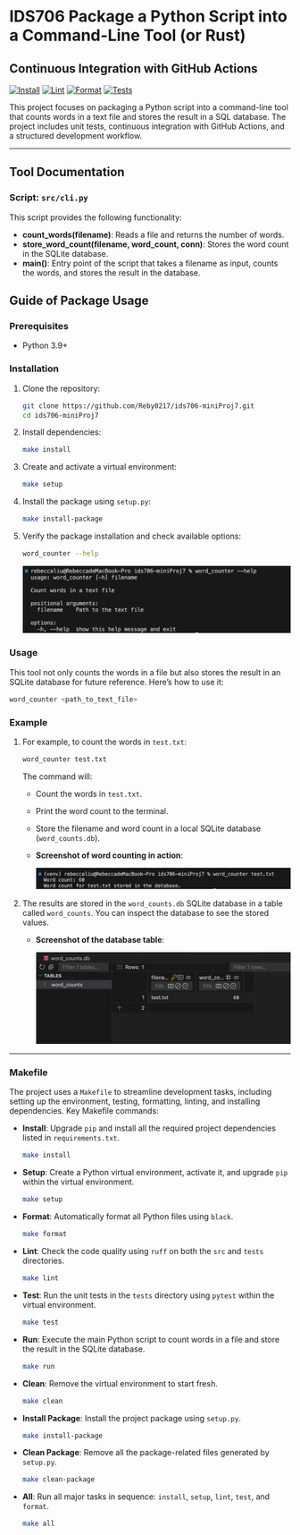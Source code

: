 # IDS706 Package a Python Script into a Command-Line Tool (or Rust)

## Continuous Integration with GitHub Actions
[![Install](https://github.com/Reby0217/ids706-miniProj7/actions/workflows/install.yml/badge.svg)](https://github.com/Reby0217/ids706-miniProj7/actions/workflows/install.yml)
[![Lint](https://github.com/Reby0217/ids706-miniProj7/actions/workflows/lint.yml/badge.svg)](https://github.com/Reby0217/ids706-miniProj7/actions/workflows/lint.yml)
[![Format](https://github.com/Reby0217/ids706-miniProj7/actions/workflows/format.yml/badge.svg)](https://github.com/Reby0217/ids706-miniProj7/actions/workflows/format.yml)
[![Tests](https://github.com/Reby0217/ids706-miniProj7/actions/workflows/test.yml/badge.svg)](https://github.com/Reby0217/ids706-miniProj7/actions/workflows/test.yml)


This project focuses on packaging a Python script into a command-line tool that counts words in a text file and stores the result in a SQL database. The project includes unit tests, continuous integration with GitHub Actions, and a structured development workflow.

---
## Tool Documentation

### Script: `src/cli.py`

This script provides the following functionality:

- **count_words(filename)**: Reads a file and returns the number of words.
- **store_word_count(filename, word_count, conn)**: Stores the word count in the SQLite database.
- **main()**: Entry point of the script that takes a filename as input, counts the words, and stores the result in the database.


## Guide of Package Usage

### Prerequisites

- Python 3.9+

### Installation

1. Clone the repository:

   ```bash
   git clone https://github.com/Reby0217/ids706-miniProj7.git
   cd ids706-miniProj7
   ```

2. Install dependencies:

   ```bash
   make install
   ```

3. Create and activate a virtual environment:
   ```bash
   make setup
   ```

4. Install the package using `setup.py`:
   ```bash
   make install-package
   ```

5. Verify the package installation and check available options:
   ```bash
   word_counter --help
   ```

   ![help](screenshots/help.png)

### Usage 

This tool not only counts the words in a file but also stores the result in an SQLite database for future reference. Here’s how to use it:

   ```bash
   word_counter <path_to_text_file>
   ```

### Example

1. For example, to count the words in `test.txt`:

   ```bash
   word_counter test.txt
   ```

   The command will:
   - Count the words in `test.txt`.
   - Print the word count to the terminal.
   - Store the filename and word count in a local SQLite database (`word_counts.db`).
   
   - **Screenshot of word counting in action**:

      ![Test](screenshots/test.png)

2. The results are stored in the `word_counts.db` SQLite database in a table called `word_counts`. You can inspect the database to see the stored values.

   - **Screenshot of the database table**:
   
      ![DB](screenshots/db.png)

---

### Makefile

The project uses a `Makefile` to streamline development tasks, including setting up the environment, testing, formatting, linting, and installing dependencies. Key Makefile commands:

- **Install**: Upgrade `pip` and install all the required project dependencies listed in `requirements.txt`.
  ```bash
  make install
  ```

- **Setup**: Create a Python virtual environment, activate it, and upgrade `pip` within the virtual environment.
  ```bash
  make setup
  ```

- **Format**: Automatically format all Python files using `black`.
  ```bash
  make format
  ```

- **Lint**: Check the code quality using `ruff` on both the `src` and `tests` directories.
  ```bash
  make lint
  ```

- **Test**: Run the unit tests in the `tests` directory using `pytest` within the virtual environment.
  ```bash
  make test
  ```

- **Run**: Execute the main Python script to count words in a file and store the result in the SQLite database.
  ```bash
  make run
  ```

- **Clean**: Remove the virtual environment to start fresh.
  ```bash
  make clean
  ```

- **Install Package**: Install the project package using `setup.py`.
  ```bash
  make install-package
  ```

- **Clean Package**: Remove all the package-related files generated by `setup.py`.
  ```bash
  make clean-package
  ```

- **All**: Run all major tasks in sequence: `install`, `setup`, `lint`, `test`, and `format`.
  ```bash
  make all
  ```
